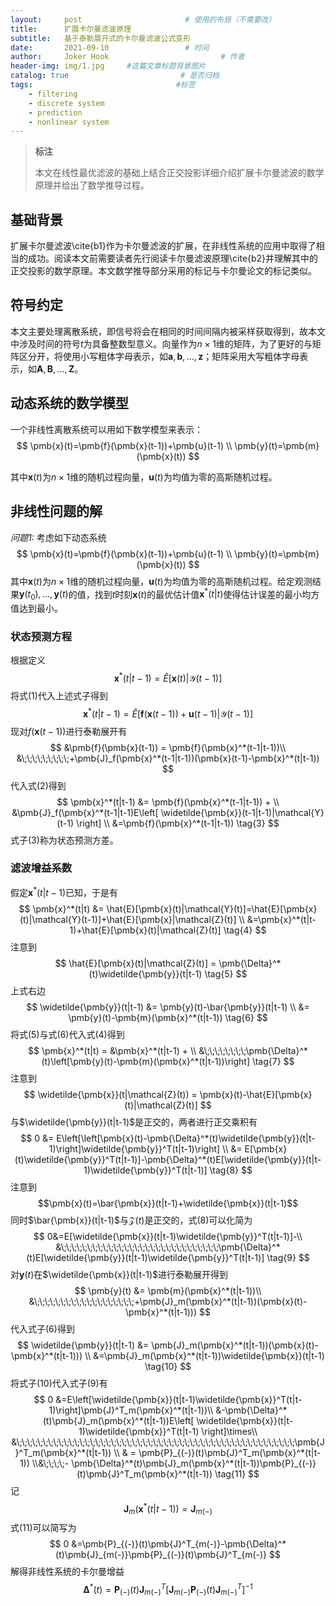 ```yaml
---
layout:     post                       # 使用的布局（不需要改）
title:      扩展卡尔曼滤波原理
subtitle:   基于泰勒展开式的卡尔曼滤波公式变形
date:       2021-09-10                 # 时间
author:     Joker Hook                         # 作者
header-img: img/1.jpg     #这篇文章标题背景图片
catalog: true                         # 是否归档
tags:                                #标签
    - filtering
    - discrete system
    - prediction
    - nonlinear system
---
```


> **标注**
>
> 本文在线性最优滤波的基础上结合正交投影详细介绍扩展卡尔曼滤波的数学原理并给出了数学推导过程。

## 基础背景
扩展卡尔曼滤波\cite{b1}作为卡尔曼滤波的扩展，在非线性系统的应用中取得了相当的成功。阅读本文前需要读者先行阅读卡尔曼滤波原理\cite{b2}并理解其中的正交投影的数学原理。本文数学推导部分采用的标记与卡尔曼论文的标记类似。

## 符号约定
本文主要处理离散系统，即信号将会在相同的时间间隔内被采样获取得到，故本文中涉及时间的符号$t$为具备整数型意义。向量作为$n \times 1$维的矩阵，为了更好的与矩阵区分开，将使用小写粗体字母表示，如$\pmb{a}, \pmb{b},..., \pmb{z}$；矩阵采用大写粗体字母表示，如$\pmb{A},\pmb{B},...,\pmb{Z}$。

## 动态系统的数学模型
一个非线性离散系统可以用如下数学模型来表示：
$$
    \pmb{x}(t)=\pmb{f}(\pmb{x}(t-1))+\pmb{u}(t-1) \\
    \pmb{y}(t)=\pmb{m}(\pmb{x}(t))
$$

其中$\pmb{x}(t)$为$n \times 1$维的随机过程向量，$\pmb{u}(t)$为均值为零的高斯随机过程。

## 非线性问题的解
*问题1:* 考虑如下动态系统
$$
    \pmb{x}(t)=\pmb{f}(\pmb{x}(t-1))+\pmb{u}(t-1) \\
    \pmb{y}(t)=\pmb{m}(\pmb{x}(t))
$$
其中$\pmb{x}(t)$为$n \times 1$维的随机过程向量，$\pmb{u}(t)$为均值为零的高斯随机过程。给定观测结果$\pmb{y}(t_0),..., \pmb{y}(t)$的值，找到$t$时刻$\pmb{x}(t)$的最优估计值$\pmb{x}^*(t|t)$使得估计误差的最小均方值达到最小。

### 状态预测方程
根据定义
$$
    \pmb{x}^*(t|t-1) = \hat{E}\left[\pmb{x}(t)|\mathcal{Y}(t-1)\right]
$$
将式$(1)$代入上述式子得到
$$
    \pmb{x}^*(t|t-1) = \hat{E}\left[\pmb{f}(\pmb{x}(t-1))+\pmb{u}(t-1)|\mathcal{Y}(t-1)\right]    \tag{2}
$$
现对$f(\pmb{x}(t-1))$进行泰勒展开有
$$
    &\pmb{f}(\pmb{x}(t-1)) = \pmb{f}(\pmb{x}^*(t-1|t-1))\\
    &\;\;\;\;\;\;\;\;\;+\pmb{J}_f(\pmb{x}^*(t-1|t-1))(\pmb{x}(t-1)-\pmb{x}^*(t|t-1))
$$
代入式$(2)$得到
$$
    \pmb{x}^*(t|t-1) &= \pmb{f}(\pmb{x}^*(t-1|t-1)) +  \\
    &\pmb{J}_f(\pmb{x}^*(t-1|t-1)E\left[ \widetilde{\pmb{x}}(t-1|t-1)|\mathcal{Y}(t-1) \right]   \\
    &=\pmb{f}(\pmb{x}^*(t-1|t-1)) \tag{3}
$$
式子$(3)$称为状态预测方差。

### 滤波增益系数
假定$\pmb{x}^*(t|t-1)$已知，于是有
$$
    \pmb{x}^*(t|t) &= \hat{E}[\pmb{x}(t)|\mathcal{Y}(t)]=\hat{E}[\pmb{x}(t)|\mathcal{Y}(t-1)]+\hat{E}[\pmb{x}|\mathcal{Z}(t)]   \\
    &=\pmb{x}^*(t|t-1)+\hat{E}[\pmb{x}(t)|\mathcal{Z}(t)]  \tag{4}
$$
注意到
$$
    \hat{E}[\pmb{x}(t)|\mathcal{Z}(t)] = \pmb{\Delta}^*(t)\widetilde{\pmb{y}}(t|t-1)    \tag{5}
$$
上式右边
$$
    \widetilde{\pmb{y}}(t|t-1)  &= \pmb{y}(t)-\bar{\pmb{y}}(t|t-1) \\
    &= \pmb{y}(t)-\pmb{m}(\pmb{x}^*(t|t-1))  \tag{6}
$$
将式$(5)$与式$(6)$代入式$(4)$得到
$$
    \pmb{x}^*(t|t) = &\pmb{x}^*(t|t-1) + \\
    &\;\;\;\;\;\;\;\;\pmb{\Delta}^*(t)\left[\pmb{y}(t)-\pmb{m}(\pmb{x}^*(t|t-1))\right]   \tag{7}
$$
注意到
$$
    \widetilde{\pmb{x}}(t|\mathcal{Z}(t)) = \pmb{x}(t)-\hat{E}[\pmb{x}(t)|\mathcal{Z}(t)]
$$
与$\widetilde{\pmb{y}}(t|t-1)$是正交的，两者进行正交乘积有
$$
    0 &= E\left[\left[\pmb{x}(t)-\pmb{\Delta}^*(t)\widetilde{\pmb{y}}(t|t-1)\right]\widetilde{\pmb{y}}^T(t|t-1)\right] \\
    &= E[\pmb{x}(t)\widetilde{\pmb{y}}^T(t|t-1)]-\pmb{\Delta}^*(t)E[\widetilde{\pmb{y}}(t|t-1)\widetilde{\pmb{y}}^T(t|t-1)] \tag{8}
$$
注意到$$\pmb{x}(t)=\bar{\pmb{x}}(t|t-1)+\widetilde{\pmb{x}}(t|t-1)$$同时$\bar{\pmb{x}}(t|t-1)$与$\mathcal{Z}(t)$是正交的，式$(8)$可以化简为
$$
    0&=E[\widetilde{\pmb{x}}(t|t-1)\widetilde{\pmb{y}}^T(t|t-1)]-\\
    &\;\;\;\;\;\;\;\;\;\;\;\;\;\;\;\;\;\;\;\;\;\;\;\;\;\;\;\;\;\;\pmb{\Delta}^*(t)E[\widetilde{\pmb{y}}(t|t-1)\widetilde{\pmb{y}}^T(t|t-1)] \tag{9}
$$
对$\pmb{y}(t)$在$\widetilde{\pmb{x}}(t|t-1)$进行泰勒展开得到
$$
    \pmb{y}(t) &= \pmb{m}(\pmb{x}^*(t|t-1))\\
    &\;\;\;\;\;\;\;\;\;\;\;\;\;\;\;\;\;\;\;+\pmb{J}_m(\pmb{x}^*(t|t-1))(\pmb{x}(t)-\pmb{x}^*(t|t-1)))
$$
代入式子$(6)$得到
$$
    \widetilde{\pmb{y}}(t|t-1) &= \pmb{J}_m(\pmb{x}^*(t|t-1))(\pmb{x}(t)-\pmb{x}^*(t|t-1)))  \\
    &=\pmb{J}_m(\pmb{x}^*(t|t-1))\widetilde{\pmb{x}}(t|t-1) \tag{10}
$$
将式子$(10)$代入式子$(9)$有
$$
    0
    &=E\left[\widetilde{\pmb{x}}(t|t-1)\widetilde{\pmb{x}}^T(t|t-1)\right]\pmb{J}^T_m(\pmb{x}^*(t|t-1))\\
    &-\pmb{\Delta}^*(t)\pmb{J}_m(\pmb{x}^*(t|t-1))E\left[ \widetilde{\pmb{x}}(t|t-1)\widetilde{\pmb{x}}^T(t|t-1) \right]\times\\
    &\;\;\;\;\;\;\;\;\;\;\;\;\;\;\;\;\;\;\;\;\;\;\;\;\;\;\;\;\;\;\;\;\;\;\;\;\;\;\;\;\;\;\;\;\;\;\;\;\;\;\;\;\;\pmb{J}^T_m(\pmb{x}^*(t|t-1))    \\
    & = \pmb{P}_{(-)}(t)\pmb{J}^T_m(\pmb{x}^*(t|t-1)) \\&\;\;\;\;- \pmb{\Delta}^*(t)\pmb{J}_m(\pmb{x}^*(t|t-1))\pmb{P}_{(-)}(t)\pmb{J}^T_m(\pmb{x}^*(t|t-1))    \tag{11}
$$
记
$$
    \pmb{J}_m(\pmb{x}^*(t|t-1)) = \pmb{J}_{m(-)}
$$
式$(11)$可以简写为
$$
    0
    &=\pmb{P}_{(-)}(t)\pmb{J}^T_{m(-)}-\pmb{\Delta}^*(t)\pmb{J}_{m(-)}\pmb{P}_{(-)}(t)\pmb{J}^T_{m(-)}
$$
解得非线性系统的卡尔曼增益
$$
    \pmb{\Delta}^*(t) = \pmb{P}_{(-)}(t)\pmb{J}^T_{m(-)}\left[ \pmb{J}_{m(-)}\pmb{P}_{(-)}(t)\pmb{J}^T_{m(-)} \right]^{-1}  \tag{12}
$$


